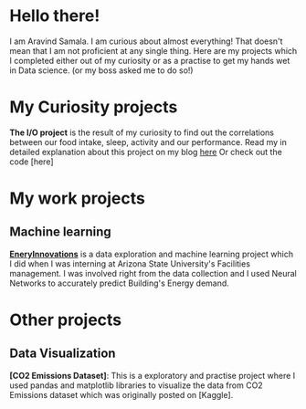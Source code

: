 # Hello there!
I am Aravind Samala. I am curious about almost everything! That doesn't mean that I am not proficient at any single thing.
Here are my projects which I completed either out of my curiosity or as a practise to get my hands wet in Data science. (or my boss asked me to do so!)

# My Curiosity projects
**The I/O project** is the result of my curiosity to find out the correlations between our food intake, sleep, activity and our performance.
Read my in detailed explanation about this project on my blog [here](https://medium.com/@aravindsamala/finding-answers-about-humans-using-data-2abf706df867)
Or check out the code [here]


# My work projects

## Machine learning
**[EneryInnovations](https://github.com/thyaravind/EnergyInnovations-ML)** is a data exploration and machine learning project which I did
when I was interning at Arizona State University's Facilities management. I was involved right from the data collection and 
I used Neural Networks to accurately predict Building's Energy demand.





# Other projects

## Data Visualization
**[CO2 Emissions Dataset]**: This is a exploratory and practise project where I used pandas and matplotlib libraries to visualize
the data from CO2 Emissions dataset which was originally posted on [Kaggle].
